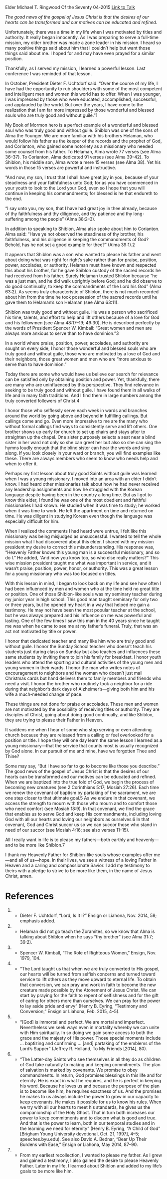 Elder Michael T. Ringwood
Of the Seventy
04-2015
[Link to Talk](https://www.churchofjesuschrist.org/study/general-conference/2015/04/truly-good-and-without-guile?lang=eng)

_The good news of the gospel of Jesus Christ is that the desires of our hearts can be transformed and our motives can be educated and refined._

Unfortunately, there was a time in my life when I was motivated by titles and authority. It really began innocently. As I was preparing to serve a full-time mission, my older brother was made a zone leader in his mission. I heard so many positive things said about him that I couldn’t help but want those things said about me. I hoped for and may have even prayed for a similar position.

Thankfully, as I served my mission, I learned a powerful lesson. Last conference I was reminded of that lesson.

In October, President Dieter F. Uchtdorf said: “Over the course of my life, I have had the opportunity to rub shoulders with some of the most competent and intelligent men and women this world has to offer. When I was younger, I was impressed by those who were educated, accomplished, successful, and applauded by the world. But over the years, I have come to the realization that I am far more impressed by those wonderful and blessed souls who are truly good and without guile.”1

My Book of Mormon hero is a perfect example of a wonderful and blessed soul who was truly good and without guile. Shiblon was one of the sons of Alma the Younger. We are more familiar with his brothers Helaman, who would follow his father as the keeper of the records and the prophet of God, and Corianton, who gained some notoriety as a missionary who needed some counsel from his father. To Helaman, Alma wrote 77 verses (see Alma 36–37). To Corianton, Alma dedicated 91 verses (see Alma 39–42). To Shiblon, his middle son, Alma wrote a mere 15 verses (see Alma 38). Yet his words in those 15 verses are powerful and instructive.

“And now, my son, I trust that I shall have great joy in you, because of your steadiness and your faithfulness unto God; for as you have commenced in your youth to look to the Lord your God, even so I hope that you will continue in keeping his commandments; for blessed is he that endureth to the end.

“I say unto you, my son, that I have had great joy in thee already, because of thy faithfulness and thy diligence, and thy patience and thy long-suffering among the people” (Alma 38:2–3).

In addition to speaking to Shiblon, Alma also spoke about him to Corianton. Alma said: “Have ye not observed the steadiness of thy brother, his faithfulness, and his diligence in keeping the commandments of God? Behold, has he not set a good example for thee?” (Alma 39:1).2

It appears that Shiblon was a son who wanted to please his father and went about doing what was right for right’s sake rather than for praise, position, power, accolades, or authority. Helaman must have known and respected this about his brother, for he gave Shiblon custody of the sacred records he had received from his father. Surely Helaman trusted Shiblon because “he was a just man, and he did walk uprightly before God; and he did observe to do good continually, to keep the commandments of the Lord his God” (Alma 63:2). As seems truly characteristic of Shiblon, there is not much recorded about him from the time he took possession of the sacred records until he gave them to Helaman’s son Helaman (see Alma 63:11).

Shiblon was truly good and without guile. He was a person who sacrificed his time, talents, and effort to help and lift others because of a love for God and his fellowmen (see Alma 48:17–19; 49:30). He is described perfectly by the words of President Spencer W. Kimball: “Great women and men are always more anxious to serve than to have dominion.”3

In a world where praise, position, power, accolades, and authority are sought on every side, I honor those wonderful and blessed souls who are truly good and without guile, those who are motivated by a love of God and their neighbors, those great women and men who are “more anxious to serve than to have dominion.”

Today there are some who would have us believe our search for relevance can be satisfied only by obtaining position and power. Yet, thankfully, there are many who are uninfluenced by this perspective. They find relevance in seeking to be truly good and without guile. I have found them in all walks of life and in many faith traditions. And I find them in large numbers among the truly converted followers of Christ.4

I honor those who selflessly serve each week in wards and branches around the world by going above and beyond in fulfilling callings. But callings come and go. Even more impressive to me are the many who without formal callings find ways to consistently serve and lift others. One brother shows up early for church to set up chairs and stays after to straighten up the chapel. One sister purposely selects a seat near a blind sister in her ward not only so she can greet her but also so she can sing the hymns loudly enough that the blind sister can hear the words and sing along. If you look closely in your ward or branch, you will find examples like these. There are always members who seem to know who needs help and when to offer it.

Perhaps my first lesson about truly good Saints without guile was learned when I was a young missionary. I moved into an area with an elder I didn’t know. I had heard other missionaries talk about how he had never received any leadership assignments and how he struggled with the Korean language despite having been in the country a long time. But as I got to know this elder, I found he was one of the most obedient and faithful missionaries I had known. He studied when it was time to study; he worked when it was time to work. He left the apartment on time and returned on time. He was diligent in studying Korean even though the language was especially difficult for him.

When I realized the comments I had heard were untrue, I felt like this missionary was being misjudged as unsuccessful. I wanted to tell the whole mission what I had discovered about this elder. I shared with my mission president my desire to correct this misunderstanding. His response was, “Heavenly Father knows this young man is a successful missionary, and so do I.” He added, “And now you know too, so who else really matters?” This wise mission president taught me what was important in service, and it wasn’t praise, position, power, honor, or authority. This was a great lesson for a young missionary who was too focused on titles.

With this lesson in mind, I began to look back on my life and see how often I had been influenced by men and women who at the time held no great title or position. One of those Shiblon-like souls was my seminary teacher during my junior year in high school. This good man taught seminary for only two or three years, but he opened my heart in a way that helped me gain a testimony. He may not have been the most popular teacher at the school, but he was always prepared and his influence on me was powerful and lasting. One of the few times I saw this man in the 40 years since he taught me was when he came to see me at my father’s funeral. Truly, that was an act not motivated by title or power.

I honor that dedicated teacher and many like him who are truly good and without guile. I honor the Sunday School teacher who doesn’t teach his students just during class on Sunday but also teaches and influences these same students by inviting them to join his family for breakfast. I honor youth leaders who attend the sporting and cultural activities of the young men and young women in their wards. I honor the man who writes notes of encouragement to neighbors and the woman who doesn’t just mail Christmas cards but hand delivers them to family members and friends who need a visit. I honor the brother who routinely took a neighbor for a ride during that neighbor’s dark days of Alzheimer’s—giving both him and his wife a much-needed change of pace.

These things are not done for praise or accolades. These men and women are not motivated by the possibility of receiving titles or authority. They are disciples of Christ, going about doing good continually, and like Shiblon, they are trying to please their Father in Heaven.

It saddens me when I hear of some who stop serving or even attending church because they are released from a calling or feel overlooked for a position or title. I hope they will one day learn the same lesson I learned as a young missionary—that the service that counts most is usually recognized by God alone. In our pursuit of me and mine, have we forgotten Thee and Thine?

Some may say, “But I have so far to go to become like those you describe.” The good news of the gospel of Jesus Christ is that the desires of our hearts can be transformed and our motives can be educated and refined. When we are baptized into the true fold of God, we begin the process of becoming new creatures (see 2 Corinthians 5:17; Mosiah 27:26). Each time we renew the covenant of baptism by partaking of the sacrament, we are one step closer to that ultimate goal.5 As we endure in that covenant, we access the strength to mourn with those who mourn and to comfort those who need comfort (see Mosiah 18:9). In that covenant, we find the grace that enables us to serve God and keep His commandments, including loving God with all our hearts and loving our neighbors as ourselves.6 In that covenant, God and Christ succor us so we can succor those who stand in need of our succor (see Mosiah 4:16; see also verses 11–15).

All I really want in life is to please my fathers—both earthly and heavenly—and to be more like Shiblon.7

I thank my Heavenly Father for Shiblon-like souls whose examples offer me—and all of us—hope. In their lives, we see a witness of a loving Father in Heaven and a caring and compassionate Savior. I add my testimony to theirs with a pledge to strive to be more like them, in the name of Jesus Christ, amen.

# References
1. - Dieter F. Uchtdorf, “Lord, Is It I?” Ensign or Liahona, Nov. 2014, 58; emphasis added.
2. - Helaman did not go teach the Zoramites, so we know that Alma is talking about Shiblon when he says “thy brother” (see Alma 31:7; 39:2).
3. - Spencer W. Kimball, “The Role of Righteous Women,” Ensign, Nov. 1979, 104.
4. - “The Lord taught us that when we are truly converted to His gospel, our hearts will be turned from selfish concerns and turned toward service to lift others as they move upward to eternal life. To obtain that conversion, we can pray and work in faith to become the new creature made possible by the Atonement of Jesus Christ. We can start by praying for the faith to repent of selfishness and for the gift of caring for others more than ourselves. We can pray for the power to lay aside pride and envy” (Henry B. Eyring, “Testimony and Conversion,” Ensign or Liahona, Feb. 2015, 4–5).
5. - “[God] is immortal and perfect. We are mortal and imperfect. Nevertheless we seek ways even in mortality whereby we can unite with Him spiritually. In so doing we gain some access to both the grace and the majesty of His power. Those special moments include … baptizing and confirming … [and] partaking of the emblems of the Lord’s Supper” (Jeffrey R. Holland, To My Friends [2014], 80).
6. - “The Latter-day Saints who see themselves in all they do as children of God take naturally to making and keeping commitments. The plan of salvation is marked by covenants. We promise to obey commandments. In return, God promises blessings in this life and for eternity. He is exact in what he requires, and he is perfect in keeping his word. Because he loves us and because the purpose of the plan is to become like him, he requires exactness of us. And the promises he makes to us always include the power to grow in our capacity to keep covenants. He makes it possible for us to know his rules. When we try with all our hearts to meet his standards, he gives us the companionship of the Holy Ghost. That in turn both increases our power to keep commitments and to discern what is good and true. And that is the power to learn, both in our temporal studies and in the learning we need for eternity” (Henry B. Eyring, “A Child of God” [Brigham Young University devotional, Oct. 21, 1997], 4–5; speeches.byu.edu). See also David A. Bednar, “Bear Up Their Burdens with Ease,” Ensign or Liahona, May 2014, 87–90.
7. - From my earliest recollection, I wanted to please my father. As I grew and gained a testimony, I also gained the desire to please Heavenly Father. Later in my life, I learned about Shiblon and added to my life’s goals to be more like him.